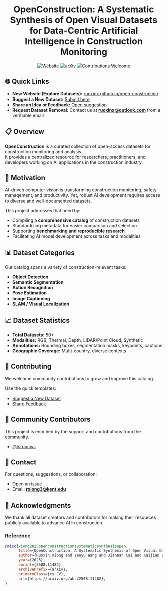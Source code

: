 <h1 align="center"> 
  OpenConstruction: A Systematic Synthesis of Open Visual Datasets for Data-Centric Artificial Intelligence in Construction Monitoring
</h1>

<p align="center">
  <a href="https://ruoxinx.github.io/open-construction">
    <img src="https://img.shields.io/badge/Website-OpenConstruction-blue?style=flat-square&logo=google-chrome" alt="Website">
  </a>
  <a href="https://arxiv.org/abs/2508.11482">
    <img src="https://img.shields.io/badge/arXiv-2508.11482-b31b1b?style=flat-square&logo=arxiv" alt="arXiv">
  </a>
  <a href="https://github.com/ruoxinx/OpenConstruction-Datasets/issues">
    <img src="https://img.shields.io/badge/Contributions-Welcome-brightgreen?style=flat-square&logo=github" alt="Contributions Welcome">
  </a>
</p>

## 🌐 Quick Links  

- **New Website (Explore Datasets):** [ruoxinx.github.io/open-construction](https://ruoxinx.github.io/open-construction)  
- **Suggest a New Dataset:** [Submit here](https://github.com/ruoxinx/OpenConstruction-Datasets/issues/new?template=new_dataset.yml)  
- **Share an Idea or Feedback:** [Open suggestion](https://github.com/ruoxinx/OpenConstruction-Datasets/issues/new?template=suggestion.yml)  
- **Request Dataset Removal:** Contact us at **[ruoxinx@outlook.com](mailto:ruoxinx@outlook.com)** from a verifiable email


## 📋 Overview  

**OpenConstruction** is a curated collection of open-access datasets for construction monitoring and analysis.  
It provides a centralized resource for researchers, practitioners, and developers working on AI applications in the construction industry.  


## 🎯 Motivation  

AI-driven computer vision is transforming construction monitoring, safety management, and productivity. Yet, robust AI development requires access to diverse and well-documented datasets.  

This project addresses that need by:  
- Compiling a **comprehensive catalog** of construction datasets  
- Standardizing metadata for easier comparison and selection  
- Supporting **benchmarking and reproducible research**  
- Facilitating AI model development across tasks and modalities  


## 📊 Dataset Categories  

Our catalog spans a variety of construction-relevant tasks:  

- **Object Detection** 
- **Semantic Segmentation**  
- **Action Recognition**  
- **Pose Estimation**  
- **Image Captioning**  
- **SLAM / Visual Localization**  


## 📈 Dataset Statistics  

- **Total Datasets:** 50+   
- **Modalities:** RGB, Thermal, Depth, LiDAR/Point Cloud, Synthetic  
- **Annotations:** Bounding boxes, segmentation masks, keypoints, captions  
- **Geographic Coverage:** Multi-country, diverse contexts  


## 🤝 Contributing  

We welcome community contributions to grow and improve this catalog.  

Use the quick templates:  
- [Suggest a New Dataset](https://github.com/ruoxinx/OpenConstruction-Datasets/issues/new?template=new_dataset.yml)  
- [Share Feedback](https://github.com/ruoxinx/OpenConstruction-Datasets/issues/new?template=suggestion.yml)  


## 👥 Community Contributors  

This project is enriched by the support and contributions from the community.  

- [@tsrobcvai](https://github.com/tsrobcvai)  


## 📧 Contact  

For questions, suggestions, or collaboration:  
- Open an [issue](https://github.com/ruoxinx/OpenConstruction-Datasets/issues)  
- Email: **rxiong3@kent.edu**  


## 🙏 Acknowledgments  

We thank all dataset creators and contributors for making their resources publicly available to advance AI in construction.  


### Reference  

```bibtex
@misc{xiong2025openconstructionsystematicsynthesisopen,
      title={OpenConstruction: A Systematic Synthesis of Open Visual Datasets for Data-Centric Artificial Intelligence in Construction Monitoring}, 
      author={Ruoxin Xiong and Yanyu Wang and Jiannan Cai and Kaijian Liu and Yuansheng Zhu and Pingbo Tang and Nora El-Gohary},
      year={2025},
      eprint={2508.11482},
      archivePrefix={arXiv},
      primaryClass={cs.CV},
      url={https://arxiv.org/abs/2508.11482}, 
}
